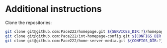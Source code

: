 # Additional instructions

Clone the repositories:

```bash
git clone git@github.com:Pace222/homepage.git ${SERVICES_DIR:?}/homepage
git clone git@github.com:Pace222/int-homepage-config.git ${CONFIGS_DIR:?}/int-homepage
git clone git@github.com:Pace222/home-server-media.git ${CONFIGS_DIR:?}/webmedia
```
